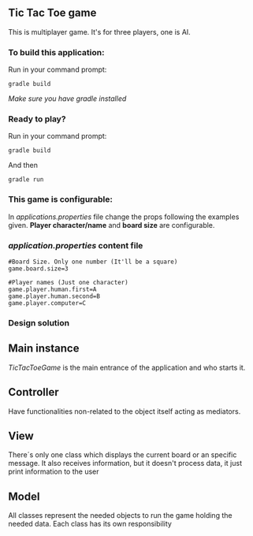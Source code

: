## Tic Tac Toe game

This is multiplayer game. It's for three players, one is AI.

### To build this application:
Run in your command prompt:
```
gradle build
```
*Make sure you have gradle installed*

### Ready to play?
Run in your command prompt:
```
gradle build
```

And then
```
gradle run
```

### This game is configurable:
In *applications.properties* file change the props following the examples given. **Player character/name** and **board size** are configurable.


### _application.properties_ content file

```
#Board Size. Only one number (It'll be a square)
game.board.size=3

#Player names (Just one character)
game.player.human.first=A
game.player.human.second=B
game.player.computer=C
```

### Design solution

## Main instance
_TicTacToeGame_ is the main entrance of the application and who starts it.
## Controller
Have functionalities non-related to the object itself acting as mediators.
## View
There´s only one class which displays the current board or an specific message.
It also receives information, but it doesn't process data, it just print information to the user
## Model
All classes represent the needed objects to run the game holding the needed data. Each class has its own responsibility
